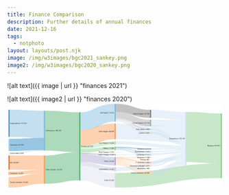 ```yaml
---
title: Finance Comparison
description: Further details of annual finances
date: 2021-12-16
tags:
  - notphoto
layout: layouts/post.njk
image: /img/w3images/bgc2021_sankey.png
image2: /img/w3images/bgc2020_sankey.png
---
```


![alt text]({{ image | url }} "finances 2021")

![alt text]({{ image2 | url }} "finances 2020")
<img src="./img/w3images/bgc2020_sankey.png">
